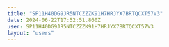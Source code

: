 ```yaml
---
title: "SP11H40DG9JR5NTCZZZK91H7HRJYX7BRTQCXT57V3"
date: 2024-06-22T17:52:51.860Z
user: SP11H40DG9JR5NTCZZZK91H7HRJYX7BRTQCXT57V3
layout: "users"
---
```

    